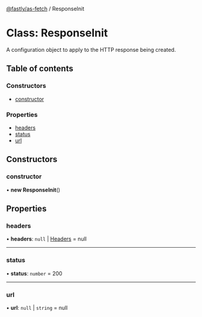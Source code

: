 [@fastly/as-fetch](../README.md) / ResponseInit

# Class: ResponseInit

A configuration object to apply to the HTTP response being created.

## Table of contents

### Constructors

- [constructor](responseinit.md#constructor)

### Properties

- [headers](responseinit.md#headers)
- [status](responseinit.md#status)
- [url](responseinit.md#url)

## Constructors

### constructor

• **new ResponseInit**()

## Properties

### headers

• **headers**: ``null`` \| [Headers](headers.md) = null

___

### status

• **status**: `number` = 200

___

### url

• **url**: ``null`` \| `string` = null
